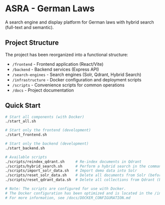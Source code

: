 # ASRA - German Laws

A search engine and display platform for German laws with hybrid search (full-text and semantic).

## Project Structure

The project has been reorganized into a functional structure:

- `/frontend` - Frontend application (React/Vite)
- `/backend` - Backend services (Express API)
- `/search-engines` - Search engines (Solr, Qdrant, Hybrid Search)
- `/infrastructure` - Docker configuration and deployment scripts
- `/scripts` - Convenience scripts for common operations
- `/docs` - Project documentation

## Quick Start

```bash
# Start all components (with Docker)
./start_all.sh

# Start only the frontend (development)
./start_frontend.sh

# Start only the backend (development)
./start_backend.sh

# Available scripts
./scripts/reindex_qdrant.sh     # Re-index documents in Qdrant
./scripts/hybrid_search.sh      # Perform a hybrid search in the command line
./scripts/import_solr_data.sh   # Import demo data into Solr
./scripts/reset_solr_data.sh    # Delete all documents from Solr (before re-import)
./scripts/reset_qdrant_data.sh  # Delete all collections from Qdrant (before re-indexing)

# Note: The scripts are configured for use with Docker.
# The Docker configuration has been optimized and is located in the /infrastructure directory.
# For more information, see /docs/DOCKER_CONFIGURATION.md
```
